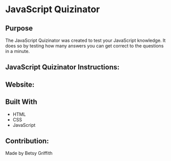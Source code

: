 # JavaScript Quizinator

## Purpose 
The JavaScript Quizinator was created to test your JavaScript knowledge. It does so by testing how many answers you can get correct to the questions in a minute.

## JavaScript Quizinator Instructions:

## Website:

## Built With
* HTML
* CSS
* JavaScript

## Contribution:
Made by Betsy Griffith